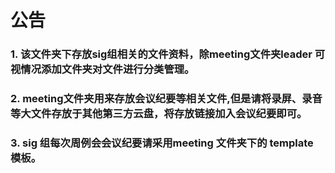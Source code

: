 # 公告

### 1. 该文件夹下存放sig组相关的文件资料，除meeting文件夹leader 可视情况添加文件夹对文件进行分类管理。

### 2. meeting文件夹用来存放会议纪要等相关文件,但是请将录屏、录音等大文件存放于其他第三方云盘，将存放链接加入会议纪要即可。

### 3. sig 组每次周例会会议纪要请采用meeting 文件夹下的 template 模板。

